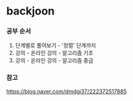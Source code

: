 # backjoon

### 공부 순서
1. 단계별로 풀어보기 - '정렬' 단계까지
2. 강의 - 온라인 강의 - 알고리즘 기초
3. 강의 - 온라인 강의 - 알고리즘 중급

### 참고
https://blog.naver.com/dmdgi37/222372517885
